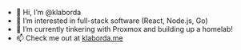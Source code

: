 - 👋 Hi, I’m @klaborda
- 👀 I’m interested in full-stack software (React, Node.js, Go)
- 🌱 I’m currently tinkering with Proxmox and building up a homelab!
- 📫 Check me out at [klaborda.me](https://klaborda.me)

<!---
klaborda/klaborda is a ✨ special ✨ repository because its `README.md` (this file) appears on your GitHub profile.
You can click the Preview link to take a look at your changes.
--->
